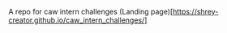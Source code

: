 A repo for caw intern challenges
(Landing page)[https://shrey-creator.github.io/caw_intern_challenges/]